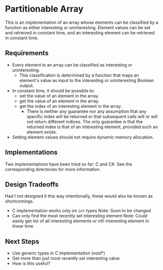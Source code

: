 # Partitionable Array

This is an implementation of an array whose elements can be classified by a function as either interesting or uninteresting. Element values can be set and retreived in constant time, and an interesting element can be retrieved in constant time.

## Requirements

- Every element in an array can be classified as interesting or uninteresting.
    - This classification is determined by a function that maps an element's value as input to the interesting or uninteresting Boolean output.
- In constant time, it should be possible to:
    - set the value of an element in the array.
    - get the value of an element in the array.
    - get the index of an interesting element in the array.
        - There is neither any guarantee nor any assumption that any specific index will be returned or that subsequent calls will or will not return different indices. The only guarantee is that the returned index is that of an interesting element, provided such an element exists.
- Setting element values should not require dynamic memory allocation.

## Implementations

Two implementations have been tried so far: C and C#. See the corresponding directories for more information.

## Design Tradeoffs

Had I not designed it this way intentionally, these would also be known as shortcomings.

- C implementation works only on `int` types
	Note: Soon to be changed
- Can only find the most recently set interesting element
	Note: Could easily get list of all interesting elements or nth interesting element in linear time

## Next Steps

- Use generic types in C implementation (void*)
- Get more than just most recently set interesting value
- How is this useful?